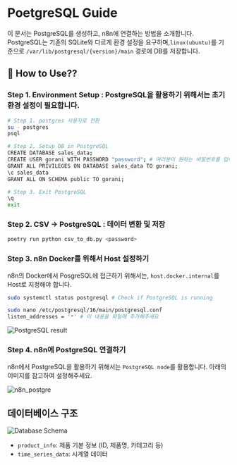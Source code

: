 # PoetgreSQL Guide

이 문서는 PostgreSQL를 생성하고, n8n에 연결하는 방법을 소개합니다. PostgreSQL는 기존의 SQLite와 다르게 환경 설정을 요구하며,`linux(ubuntu)`를 기준으로 `/var/lib/postgresql/{version}/main` 경로에 DB를 저장합니다.

## 🧐 How to Use??
### Step 1. Environment Setup : PostgreSQL을 활용하기 위해서는 초기 환경 설정이 필요합니다.
```bash
# Step 1. postgres 사용자로 전환
su - postgres
psql

# Step 2. Setup DB in PostgreSQL
CREATE DATABASE sales_data;
CREATE USER gorani WITH PASSWORD "password"; # 여러분이 원하는 비밀번호를 입력해주세요
GRANT ALL PRIVILEGES ON DATABASE sales_data TO gorani;
\c sales_data
GRANT ALL ON SCHEMA public TO gorani;

# Step 3. Exit PostgreSQL
\q
exit
```


### Step 2. CSV -> PostgreSQL : 데이터 변환 및 저장
```bash
poetry run python csv_to_db.py <password>
```


### Step 3. n8n Docker를 위해서 Host 설정하기
n8n의 Docker에서 PosgreSQL에 접근하기 위해서는, `host.docker.internal`를 Host로 지정해야 합니다.

```bash
sudo systemctl status postgresql # Check if PostgreSQL is running

sudo nano /etc/postgresql/16/main/postgresql.conf
listen_addresses = '*' # 이 내용을 파일에 추가해주세요
```
![PostgreSQL result](https://github.com/boostcampaitech7/level4-cv-finalproject-hackathon-cv-14-lv3/tree/main/src/postgre_result.png)


### Step 4. n8n에 PostgreSQL 연결하기
n8n에서 PostgreSQL을 활용하기 위해서는 `PostgreSQL node`를 활용합니다. 아래의 이미지를 참고하여 설정해주세요.

![n8n_postgre](https://github.com/boostcampaitech7/level4-cv-finalproject-hackathon-cv-14-lv3/tree/main/src/n8n_postgre.png)


## 데이터베이스 구조

![Database Schema](https://github.com/boostcampaitech7/level4-cv-finalproject-hackathon-cv-14-lv3/tree/main/src/db_mermaid.png)

- `product_info`: 제품 기본 정보 (ID, 제품명, 카테고리 등)
- `time_series_data`: 시계열 데이터
